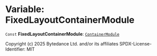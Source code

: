 # Variable: FixedLayoutContainerModule

`Const` **FixedLayoutContainerModule**: [`ContainerModule`](/en/auto-docs/fixed-layout-editor/classes/ContainerModule.md)

Copyright (c) 2025 Bytedance Ltd. and/or its affiliates
SPDX-License-Identifier: MIT
